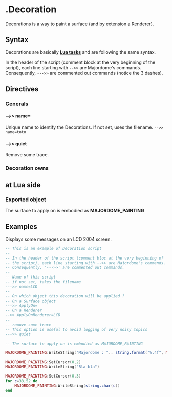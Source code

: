 # .Decoration
Decorations is a way to paint a surface (and by extension a Renderer).

## Syntax

Decorations are basically **[Lua tasks](../Task(lua).md)** and are following the same syntax.

In the header of the script (comment block at the very beginning of the script), each line starting with `-->>` are Majordome's commands.<br>
Consequently, `--->>` are commented out commands (notice the 3 dashes).

## Directives

### Generals

#### -->> name=
Unique name to identify the Decorations. If not set, uses the filename.
`-->> name=toto`
#### -->> quiet
Remove some trace.

### Decoration owns

## at Lua side
### Exported object
The surface to apply on is embodied as **MAJORDOME_PAINTING**

## Examples
Displays some messages on an LCD 2004 screen.

```lua
-- This is an example of Decoration script
--
-- In the header of the script (comment bloc at the very beginning of
-- the script), each line starting with -->> are Majordome's commands.
-- Consequently, '--->>' are commented out commands.
--
-- Name of this script
-- if not set, takes the filename
--->> name=LCD
--
-- On which object this decoration will be applied ?
-- On a Surface object
--->> ApplyOn=
-- On a Renderer
-->> ApplyOnRenderer=LCD
--
-- remove some trace
-- This option is useful to avoid logging of very noisy topics
--->> quiet

-- The surface to apply on is embodied as MAJORDOME_PAINTING

MAJORDOME_PAINTING:WriteString("Majordome : ".. string.format("%.4f", MAJORDOME_VERSION))

MAJORDOME_PAINTING:SetCursor(0,2)
MAJORDOME_PAINTING:WriteString("Bla bla")

MAJORDOME_PAINTING:SetCursor(0,3)
for c=33,52 do
	MAJORDOME_PAINTING:WriteString(string.char(c))
end
```
